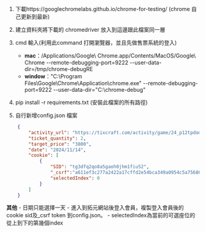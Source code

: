 1. 下載https://googlechromelabs.github.io/chrome-for-testing/ (chrome 自己更新到最新)

2. 建立資料夾將下載的 chromedriver 放入到這邊跟此檔案同一層

3. cmd 輸入(利用此command 打開瀏覽器，並且先做售票系統的登入)
    - **mac**：/Applications/Google\ Chrome.app/Contents/MacOS/Google\ Chrome --remote-debugging-port=9222 --user-data-dir=/tmp/chrome-debugRE
    - **window**："C:\Program Files\Google\Chrome\Application\chrome.exe" --remote-debugging-port=9222 --user-data-dir="C:\chrome-debug"
4. pip install -r requirements.txt (安裝此檔案的所有路徑)

5. 自行新增config.json 檔案
```json
    {
        "activity_url": "https://tixcraft.com/activity/game/24_p12tpdome",
        "ticket_quantity": 2,
        "target_price": "3800",
        "date": "2024/11/14",
        "cookie": [
            {
                "SID": "tg3dfq2qo8a5gaoh0jhm1fiu52", 
                "_csrf":"a611ef3c277a2422a17cffd2e54bca349a0954c5a756802d3c2620969fc93263a%3A2%3A%7Bi%3A0%3Bs%3A5%3A%22_csrf%22%3Bi%3A1%3Bs%3A32%3A%220FKgO3naQUXm7Ai9C8Fwg8CvjY--ieeW%22%3B%7D",
                "selectedIndex": 0
            }
        ]
    }
```

**其他**
    - 日期只能選擇一天
    - 進入到拓元網站後登入會員，複製登入會員後的cookie sid及_csrf token 到config.json。
    - selectedIndex為當前的可選座位的從上到下的第幾個index